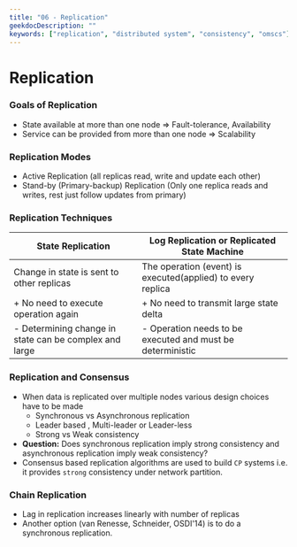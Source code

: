 ```yaml
---
title: "06 - Replication"
geekdocDescription: ""
keywords: ["replication", "distributed system", "consistency", "omscs"]
---
```


# Replication

### Goals of Replication
* State available at more than one node => Fault-tolerance, Availability
* Service can be provided from more than one node => Scalability

### Replication Modes
* Active Replication (all replicas read, write and update each other)
* Stand-by (Primary-backup) Replication (Only one replica reads and writes, rest just follow updates from primary)

### Replication Techniques
| State Replication                                      | Log Replication or Replicated State Machine                 |
| ------------------------------------------------------ | ----------------------------------------------------------- |
| Change in state is sent to other replicas              | The operation (event) is executed(applied) to every replica |
| + No need to execute operation again                   | + No need to transmit large state delta                     |
| - Determining change in state can be complex and large | - Operation needs to be executed and must be deterministic  |

### Replication and Consensus

* When data is replicated over multiple nodes various design choices have to be made
  * Synchronous vs Asynchronous replication
  * Leader based , Multi-leader or Leader-less
  * Strong vs Weak consistency
* __Question:__ Does synchronous replication imply strong consistency and asynchronous replication imply weak consistency?
* Consensus based replication algorithms are used to build ` CP ` systems i.e. it provides `strong` consistency under network partition.

### Chain Replication

* Lag in replication increases linearly with number of replicas
* Another option (van Renesse, Schneider, OSDI'14) is to do a synchronous replication.
